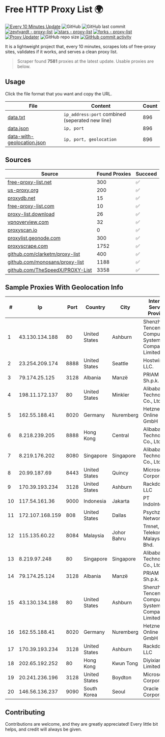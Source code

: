 
# Free HTTP Proxy List 🌍

[![Every 10 Minutes Update](https://github.com/mertguvencli/http-proxy-list/actions/workflows/main.yml/badge.svg?branch=main)](https://github.com/mertguvencli/http-proxy-list/actions/workflows/main.yml)
![GitHub](https://img.shields.io/github/license/mertguvencli/http-proxy-list)
![GitHub last commit](https://img.shields.io/github/last-commit/mertguvencli/http-proxy-list)
[![zevtyardt - proxy-list](https://img.shields.io/static/v1?label=zevtyardt&message=proxy-list&color=blue&logo=github)](https://github.com/zevtyardt/proxy-list "Go to GitHub repo")
[![stars - proxy-list](https://img.shields.io/github/stars/zevtyardt/proxy-list?style=social)](https://github.com/zevtyardt/proxy-list)
[![forks - proxy-list](https://img.shields.io/github/forks/zevtyardt/proxy-list?style=social)](https://github.com/zevtyardt/proxy-list)
[![Proxy Updater](https://github.com/zevtyardt/proxy-list/workflows/Proxy%20Updater/badge.svg)](https://github.com/zevtyardt/proxy-list/actions?query=workflow:"Proxy+Updater")
![GitHub repo size](https://img.shields.io/github/repo-size/zevtyardt/proxy-list)
[![GitHub commit activity](https://img.shields.io/github/commit-activity/m/zevtyardt/proxy-list?logo=commits)](https://github.com/zevtyardt/proxy-list/commits/main)

It is a lightweight project that, every 10 minutes, scrapes lots of free-proxy sites, validates if it works, and serves a clean proxy list.

> Scraper found **7581** proxies at the latest update. Usable proxies are below.

## Usage

Click the file format that you want and copy the URL.

|File|Content|Count|
|----|-------|-----|
|[data.txt](https://raw.githubusercontent.com/mertguvencli/http-proxy-list/main/proxy-list/data.txt)|`ip_address:port` combined (seperated new line)|896|
|[data.json](https://raw.githubusercontent.com/mertguvencli/http-proxy-list/main/proxy-list/data.json)|`ip, port`|896|
|[data-with-geolocation.json](https://raw.githubusercontent.com/mertguvencli/http-proxy-list/main/proxy-list/data-with-geolocation.json)|`ip, port, geolocation`|896|

## Sources

|Source|Found Proxies|Succeed|
|------|-------------|-------|
|[free-proxy-list.net](https://free-proxy-list.net)|300|✅|
|[us-proxy.org](https://www.us-proxy.org)|200|✅|
|[proxydb.net](http://proxydb.net)|15|✅|
|[free-proxy-list.com](https://free-proxy-list.com/?page=&port=&type%5B%5D=http&type%5B%5D=https&up_time=0&search=Search)|10|✅|
|[proxy-list.download](https://www.proxy-list.download/HTTP)|26|✅|
|[vpnoverview.com](https://vpnoverview.com/privacy/anonymous-browsing/free-proxy-servers)|32|✅|
|[proxyscan.io](https://www.proxyscan.io)|0|✅|
|[proxylist.geonode.com](https://proxylist.geonode.com/api/proxy-list?limit=300&page=1&sort_by=lastChecked&sort_type=desc&protocols=http,https)|300|✅|
|[proxyscrape.com](https://api.proxyscrape.com/v2/?request=displayproxies&protocol=http&timeout=10000&country=all&ssl=all&anonymity=all)|1752|✅|
|[github.com/clarketm/proxy-list](https://raw.githubusercontent.com/clarketm/proxy-list/master/proxy-list-raw.txt)|400|✅|
|[github.com/monosans/proxy-list](https://raw.githubusercontent.com/monosans/proxy-list/main/proxies/http.txt)|1188|✅|
|[github.com/TheSpeedX/PROXY-List](https://raw.githubusercontent.com/TheSpeedX/PROXY-List/master/http.txt)|3358|✅|


## Sample Proxies With Geolocation Info

|#|Ip|Port|Country|City|Internet Service Provider|
|-|--|----|-------|----|-------------------------|
|1|43.130.134.188|80|United States|Ashburn|Shenzhen Tencent Computer Systems Company Limited|
|2|23.254.209.174|8888|United States|Seattle|Hostwinds LLC.|
|3|79.174.25.125|3128|Albania|Manzë|PRIAM NET Sh.p.k.|
|4|198.11.172.137|80|United States|Minkler|Alibaba (US) Technology Co., Ltd.|
|5|162.55.188.41|8020|Germany|Nuremberg|Hetzner Online GmbH|
|6|8.218.239.205|8888|Hong Kong|Central|Alibaba (US) Technology Co., Ltd.|
|7|8.219.176.202|8080|Singapore|Singapore|Alibaba (US) Technology Co., Ltd.|
|8|20.99.187.69|8443|United States|Quincy|Microsoft Corporation|
|9|170.39.193.234|3128|United States|Ashburn|Rackdog, LLC|
|10|117.54.161.36|9000|Indonesia|Jakarta|PT IndoInternet|
|11|172.107.168.159|808|United States|Dallas|Psychz Networks|
|12|115.135.60.22|8084|Malaysia|Johor Bahru|Tmnet, Telekom Malaysia Bhd.|
|13|8.219.97.248|80|Singapore|Singapore|Alibaba (US) Technology Co., Ltd.|
|14|79.174.25.124|3128|Albania|Manzë|PRIAM NET Sh.p.k.|
|15|43.130.134.188|80|United States|Ashburn|Shenzhen Tencent Computer Systems Company Limited|
|16|162.55.188.41|8020|Germany|Nuremberg|Hetzner Online GmbH|
|17|170.39.193.234|3128|United States|Ashburn|Rackdog, LLC|
|18|202.65.192.252|80|Hong Kong|Kwun Tong|Diyixian.com Limited|
|19|20.241.236.196|3128|United States|Boydton|Microsoft Corporation|
|20|146.56.136.237|9090|South Korea|Seoul|Oracle Corporation|



## Contributing

Contributions are welcome, and they are greatly appreciated! Every
little bit helps, and credit will always be given.

